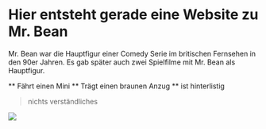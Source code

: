 # Hier entsteht gerade eine Website zu Mr. Bean
Mr. Bean war die Hauptfigur einer Comedy Serie im britischen Fernsehen in den 90er Jahren. Es gab später auch zwei Spielfilme mit Mr. Bean als Hauptfigur.

** Fährt einen Mini
** Trägt einen braunen Anzug
** ist hinterlistig

>  nichts verständliches


<img src="https://www.google.com/url?sa=i&url=https%3A%2F%2Fwww.moviepilot.de%2Fserie%2Fmr-bean%2Fepisodenguide&psig=AOvVaw1dK9mUAQLd79P9s8LTxLFk&ust=1593366127298000&source=images&cd=vfe&ved=0CAIQjRxqFwoTCJCS2cHFouoCFQAAAAAdAAAAABAO"/>

